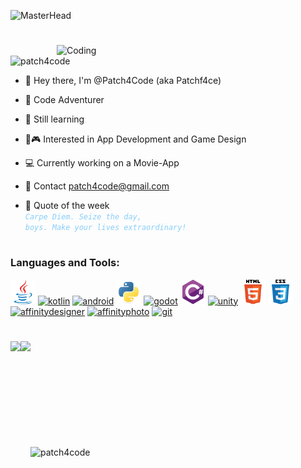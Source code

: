 ![MasterHead](https://github.com/Patch4Code/Patch4Code/assets/116561421/815b7fdb-e8d4-47c0-b37c-5d943ca31163)
# 

<image align="right" alt="Coding" width="430" src="https://github.com/Patch4Code/Patch4Code/assets/116561421/a1408a84-a8a8-4cfd-8d45-4e8f405b0084">
<p align="left"> <img src="https://komarev.com/ghpvc/?username=patch4code&label=Profile%20views&color=0e75b6&style=flat" alt="patch4code" /> </p>

- 👋 Hey there, I'm @Patch4Code (aka Patchf4ce)
  
- 🚀 Code Adventurer
  
- 🧠 Still learning
  
- 📱🎮 Interested in App Development and Game Design

- 💻 Currently working on a Movie-App
  
- 📧 Contact patch4code@gmail.com
  
- 💬 Quote of the week <br><code style="color : LightSkyBlue">*Carpe Diem. Seize the day, boys. Make your lives extraordinary!*</code>

#

<h3 align="left">Languages and Tools:</h3>
<p align="left"> 
</a> <a href="https://www.java.com" target="_blank" rel="noreferrer"> <img src="https://raw.githubusercontent.com/devicons/devicon/master/icons/java/java-original.svg" alt="java" width="40" height="40"/></a>
<a href="https://kotlinlang.org" target="_blank" rel="noreferrer"> <img src="https://www.vectorlogo.zone/logos/kotlinlang/kotlinlang-icon.svg" alt="kotlin" width="40" height="40"/></a>
<a href="https://developer.android.com" target="_blank" rel="noreferrer"> <img src="https://upload.wikimedia.org/wikipedia/commons/d/d7/Android_robot.svg" alt="android" width="40" height="40"/></a>
<a href="https://www.python.org" target="_blank" rel="noreferrer"> <img src="https://raw.githubusercontent.com/devicons/devicon/master/icons/python/python-original.svg" alt="python" width="40" height="40"/></a>
<a href="https://godotengine.org/" target="_blank" rel="noreferrer"> <img src="https://upload.wikimedia.org/wikipedia/commons/6/6a/Godot_icon.svg" alt="godot" width="40" height="40"/></a>
<a href="https://www.w3schools.com/cs/" target="_blank" rel="noreferrer"> <img src="https://raw.githubusercontent.com/devicons/devicon/master/icons/csharp/csharp-original.svg" alt="csharp" width="40" height="40"/></a>
<a href="https://unity.com/" target="_blank" rel="noreferrer"> <img src="https://www.vectorlogo.zone/logos/unity3d/unity3d-icon.svg" alt="unity" width="40" height="40"/></a> 
<a href="https://www.w3.org/html/" target="_blank" rel="noreferrer"> <img src="https://raw.githubusercontent.com/devicons/devicon/master/icons/html5/html5-original-wordmark.svg" alt="html5" width="40" height="40"/></a>
<a href="https://www.w3schools.com/css/" target="_blank" rel="noreferrer"> <img src="https://raw.githubusercontent.com/devicons/devicon/master/icons/css3/css3-original-wordmark.svg" alt="css3" width="40" height="40"/></a>
<a href="https://affinity.serif.com/de/" target="_blank" rel="noreferrer"> <img src="https://upload.wikimedia.org/wikipedia/commons/f/fe/Icon_AffinityDesigner_DesignerPersona.svg" alt="affinitydesigner" width="40" height="40"/></a>
<a href="https://affinity.serif.com/de/" target="_blank" rel="noreferrer"> <img src="https://upload.wikimedia.org/wikipedia/commons/5/59/Logo_AffinityPhoto.svg" alt="affinityphoto" width="40" height="40"/></a>
<a href="https://git-scm.com/" target="_blank" rel="noreferrer"> <img src="https://www.vectorlogo.zone/logos/git-scm/git-scm-icon.svg" alt="git" width="40" height="40"/></a>
</p>

#
<p><img align="left" src=https://github-readme-stats.vercel.app/api?username=patch4code&show_icons=true&locale=en&layout=compact&theme=dark progress=true height="175"/></p>
<p><img align="left" src=https://github-readme-stats.vercel.app/api/top-langs?username=patch4code&show_icons=true&locale=en&layout=compact&theme=dark&langs_count=6 height="175"/></p>
<br><br><br><br><br><br><br><br><br>
<p><img align="center" src="https://streak-stats.demolab.com/?user=patch4code&theme=dark" alt="patch4code" height="166" /></p>
